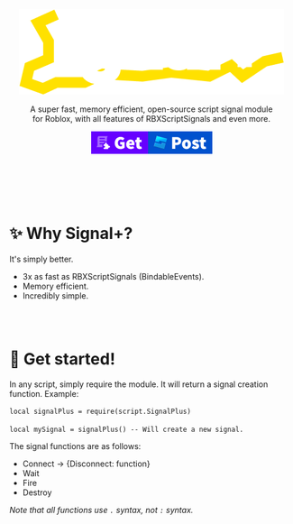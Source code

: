 <div align="center">

<img src="https://raw.githubusercontent.com/AlexanderLindholt/SignalPlus/refs/heads/main/Logo.png"></img>

A super fast, memory efficient, open-source script signal module<br>
for Roblox, with all features of RBXScriptSignals and even more.

[<img src="https://raw.githubusercontent.com/AlexanderLindholt/LinkButtons/refs/heads/main/Static/Module.png"></img>](https://create.roblox.com/store/asset/118793070598362) ​ [<img src="https://raw.githubusercontent.com/AlexanderLindholt/LinkButtons/refs/heads/main/Static/Devforum.png"></img>](https://devforum.roblox.com/t/signal%EF%BD%9Csuper-fast-featureful-script-signal/3552231)
</div>
<br>
<br>
<br>
<br>

# ✨ Why Signal+?
It's simply better.
- 3x as fast as RBXScriptSignals (BindableEvents).
- Memory efficient.
- Incredibly simple.
<br>
<br>

# 🚀 Get started!
In any script, simply require the module. It will return a signal creation function. Example:
```luau
local signalPlus = require(script.SignalPlus)

local mySignal = signalPlus() -- Will create a new signal.
```

The signal functions are as follows:
- Connect -> {Disconnect: function}
- Wait
- Fire
- Destroy

*Note that all functions use `.` syntax, not `:` syntax.*
